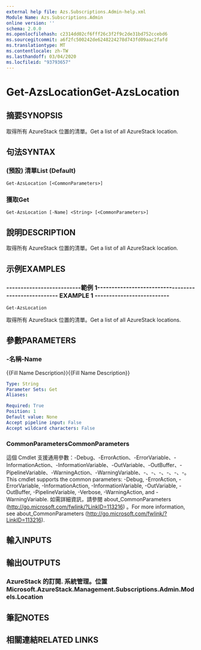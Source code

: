 ```yaml
---
external help file: Azs.Subscriptions.Admin-help.xml
Module Name: Azs.Subscriptions.Admin
online version: ''
schema: 2.0.0
ms.openlocfilehash: c2314dd02cf6fff26c3f2f9c2de31bd752ccebd6
ms.sourcegitcommit: a6f2fc500242de6248224278d743fd09aac2fafd
ms.translationtype: MT
ms.contentlocale: zh-TW
ms.lasthandoff: 03/04/2020
ms.locfileid: "93793657"
---
```

# <span data-ttu-id="8c4f5-101">Get-AzsLocation</span><span class="sxs-lookup"><span data-stu-id="8c4f5-101">Get-AzsLocation</span></span>

## <span data-ttu-id="8c4f5-102">摘要</span><span class="sxs-lookup"><span data-stu-id="8c4f5-102">SYNOPSIS</span></span>
<span data-ttu-id="8c4f5-103">取得所有 AzureStack 位置的清單。</span><span class="sxs-lookup"><span data-stu-id="8c4f5-103">Get a list of all AzureStack location.</span></span>

## <span data-ttu-id="8c4f5-104">句法</span><span class="sxs-lookup"><span data-stu-id="8c4f5-104">SYNTAX</span></span>

### <span data-ttu-id="8c4f5-105"> (預設) 清單</span><span class="sxs-lookup"><span data-stu-id="8c4f5-105">List (Default)</span></span>
```
Get-AzsLocation [<CommonParameters>]
```

### <span data-ttu-id="8c4f5-106">獲取</span><span class="sxs-lookup"><span data-stu-id="8c4f5-106">Get</span></span>
```
Get-AzsLocation [-Name] <String> [<CommonParameters>]
```

## <span data-ttu-id="8c4f5-107">說明</span><span class="sxs-lookup"><span data-stu-id="8c4f5-107">DESCRIPTION</span></span>
<span data-ttu-id="8c4f5-108">取得所有 AzureStack 位置的清單。</span><span class="sxs-lookup"><span data-stu-id="8c4f5-108">Get a list of all AzureStack location.</span></span>

## <span data-ttu-id="8c4f5-109">示例</span><span class="sxs-lookup"><span data-stu-id="8c4f5-109">EXAMPLES</span></span>

### <span data-ttu-id="8c4f5-110">--------------------------範例 1--------------------------</span><span class="sxs-lookup"><span data-stu-id="8c4f5-110">-------------------------- EXAMPLE 1 --------------------------</span></span>
```
Get-AzsLocation
```

<span data-ttu-id="8c4f5-111">取得所有 AzureStack 位置的清單。</span><span class="sxs-lookup"><span data-stu-id="8c4f5-111">Get a list of all AzureStack locations.</span></span>

## <span data-ttu-id="8c4f5-112">參數</span><span class="sxs-lookup"><span data-stu-id="8c4f5-112">PARAMETERS</span></span>

### <span data-ttu-id="8c4f5-113">-名稱</span><span class="sxs-lookup"><span data-stu-id="8c4f5-113">-Name</span></span>
<span data-ttu-id="8c4f5-114">{{Fill Name Description}}</span><span class="sxs-lookup"><span data-stu-id="8c4f5-114">{{Fill Name Description}}</span></span>

```yaml
Type: String
Parameter Sets: Get
Aliases: 

Required: True
Position: 1
Default value: None
Accept pipeline input: False
Accept wildcard characters: False
```

### <span data-ttu-id="8c4f5-115">CommonParameters</span><span class="sxs-lookup"><span data-stu-id="8c4f5-115">CommonParameters</span></span>
<span data-ttu-id="8c4f5-116">這個 Cmdlet 支援通用參數：-Debug、-ErrorAction、-ErrorVariable、-InformationAction、-InformationVariable、-OutVariable、-OutBuffer、-PipelineVariable、-WarningAction、-WarningVariable、-、-、-、-、-、-。</span><span class="sxs-lookup"><span data-stu-id="8c4f5-116">This cmdlet supports the common parameters: -Debug, -ErrorAction, -ErrorVariable, -InformationAction, -InformationVariable, -OutVariable, -OutBuffer, -PipelineVariable, -Verbose, -WarningAction, and -WarningVariable.</span></span> <span data-ttu-id="8c4f5-117">如需詳細資訊，請參閱 about_CommonParameters (http://go.microsoft.com/fwlink/?LinkID=113216) 。</span><span class="sxs-lookup"><span data-stu-id="8c4f5-117">For more information, see about_CommonParameters (http://go.microsoft.com/fwlink/?LinkID=113216).</span></span>

## <span data-ttu-id="8c4f5-118">輸入</span><span class="sxs-lookup"><span data-stu-id="8c4f5-118">INPUTS</span></span>

## <span data-ttu-id="8c4f5-119">輸出</span><span class="sxs-lookup"><span data-stu-id="8c4f5-119">OUTPUTS</span></span>

### <span data-ttu-id="8c4f5-120">AzureStack 的訂閱. 系統管理。位置</span><span class="sxs-lookup"><span data-stu-id="8c4f5-120">Microsoft.AzureStack.Management.Subscriptions.Admin.Models.Location</span></span>

## <span data-ttu-id="8c4f5-121">筆記</span><span class="sxs-lookup"><span data-stu-id="8c4f5-121">NOTES</span></span>

## <span data-ttu-id="8c4f5-122">相關連結</span><span class="sxs-lookup"><span data-stu-id="8c4f5-122">RELATED LINKS</span></span>

